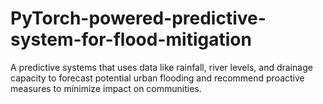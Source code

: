 # PyTorch-powered-predictive-system-for-flood-mitigation
A predictive systems that uses data like rainfall, river levels, and drainage capacity to forecast potential urban flooding and recommend proactive measures to minimize impact on communities.
